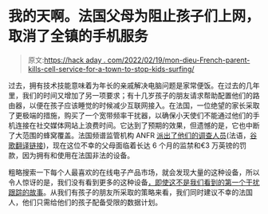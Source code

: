 # 我的天啊。法国父母为阻止孩子们上网，取消了全镇的手机服务

> 原文:[https://hack aday . com/2022/02/19/mon-dieu-French-parent-kills-cell-service-for-a-town-to-stop-kids-surfing/](https://hackaday.com/2022/02/19/mon-dieu-french-parent-kills-cell-service-for-an-entire-town-to-stop-kids-surfing/)

过去，拥有技术技能意味着为年长的亲戚解决电脑问题是家常便饭。在过去的几年里，我们的时间又增加了另一项要求；有十几岁孩子的朋友请求帮助配置他们的路由器，以便在孩子应该睡觉的时候减少互联网接入。在法国，一位绝望的家长采取了更极端的措施，购买了一个宽带频率干扰器，以确保小天使们不能通过他们的手机连接在社交媒体网站上浪费时间。它达到了预期的效果，但遗憾的是，它也中断了大范围的蜂窝覆盖。法国频谱监管机构 ANFR [派出了他们的调查人员](https://www.anfr.fr/toutes-les-actualites/actualites/les-enquetes-de-lanfr-les-dents-le-brouilleur-et-au-lit/)(法语，[谷歌翻译链接](https://www-anfr-fr.translate.goog/toutes-les-actualites/actualites/les-enquetes-de-lanfr-les-dents-le-brouilleur-et-au-lit/?_x_tr_sl=fr&_x_tr_tl=en&_x_tr_hl=en&_x_tr_pto=wapp))，现在这位不幸的父母面临着长达 6 个月的监禁和€3 万英镑的罚款，因为拥有和使用在法国非法的设备。

粗略搜索一下每个人最喜欢的在线电子产品市场，就会发现大量的这种设备，所以令人惊讶的是，我们没有看到更多的这种设备[，即使这不是我们看到的第一个干扰跟踪的故事](https://hackaday.com/2016/08/26/police-baffled-send-for-the-radio-amateurs/)。从我们有孩子的朋友所采取的策略来看，我们同时建议不幸的法国人，他们只需给他们的孩子配备受限的数据计划。